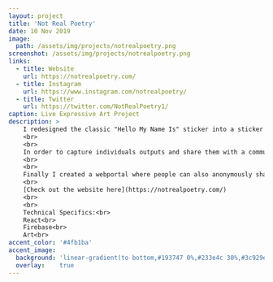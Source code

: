 ```yaml
---
layout: project
title: 'Not Real Poetry'
date: 10 Nov 2019
image:  
  path: /assets/img/projects/notrealpoetry.png
screenshot: /assets/img/projects/notrealpoetry.png
links:
  - title: Website
    url: https://notrealpoetry.com/
  - title: Instagram
    url: https://www.instagram.com/notrealpoetry/
  - title: Twitter
    url: https://twitter.com/NotRealPoetry1/ 
caption: Live Expressive Art Project
description: >
    I redesigned the classic "Hello My Name Is" sticker into a sticker that individuals can write how they are feeling on. This would allow individuals to express both positive or negative feelings anonymously.  
    <br>
    <br>
    In order to capture individuals outputs and share them with a community I created an accompanying Instagram and Twitter account.
    <br>
    <br>
    Finally I created a webportal where people can also anonymously share how they are feeling and have these feelings captured and spat out on the Twitter account @NotRealPoetry. 
    <br>
    [Check out the website here](https://notrealpoetry.com/)
    <br>
    <br>
    Technical Specifics:<br>
    React<br>
    Firebase<br>
    Art<br>
accent_color: '#4fb1ba'
accent_image:
  background: 'linear-gradient(to bottom,#193747 0%,#233e4c 30%,#3c929e 50%,#d5d5d4 70%,#cdccc8 100%)'
  overlay:    true
---
```

